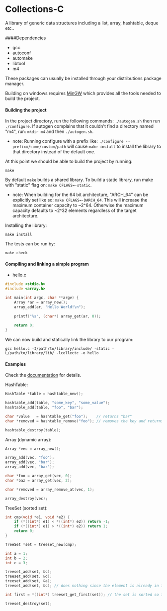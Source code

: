 Collections-C
=============

A library of generic data structures including a list, array, hashtable, deque etc..

####Dependencies
- gcc
- autoconf
- automake
- libtool
- m4

These packages can usually be installed through your distributions package manager.

Building on windows requires [MinGW](http://mingw.org) which provides all the tools needed to build the project.

#### Building the project
In the project directory, run the following commands: `./autogen.sh` then run `./configure`. If autogen complains that it couldn't find a directory named "m4", run: `mkdir m4` and then `./autogen.sh`.

- note: Running configure with a prefix like: `./configure --prefix=/some/custom/path` will cause `make install` to install the library to that directory instead of the default one.

At this point we should be able to build the project by running:
```
make
```
By default `make` builds a shared library. To build a static library, run make with "static" flag on: `make CFLAGS=-static`.  
- note: When building for the 64 bit architecture, "ARCH_64" can be explicitly set like so: `make CFLAGS=-DARCH_64`. This will increase the maximum container capacity to ~2^64. Otherwise the maximum capacity defaults to ~2^32 elements regardless of the target architecture.

Installing the library:
```
make install
```

The tests can be run by:
```
make check
```
#### Compiling and linking a simple program
- hello.c
```c
#include <stdio.h>
#include <array.h>

int main(int argc, char **argv) {
    Array *ar = array_new();
    array_add(ar, "Hello World!\n");
    
    printf("%s", (char*) array_get(ar, 0));
    
    return 0;
}
```
We can now build and statically link the library to our program:
```
gcc hello.c -I/path/to/library/include/ -static -L/path/to/library/lib/ -lcollectc -o hello
```

#### Examples
Check the [documentation](https://srdja.github.io/Collections-C/) for details.

HashTable:
```c
HashTable *table = hashtable_new();

hashtable_add(table, "some_key", "some_value");
hashtable_add(table, "foo", "bar");

char *value   = hashtable_get("foo");    // returns "bar"
char *removed = hashtable_remove("foo"); // removes the key and returns the value

hashtable_destroy(table);
```
Array (dynamic array):
```c
Array *vec = array_new();

array_add(vec, "foo");
array_add(vec, "bar");
array_add(vec, "baz");

char *foo = array_get(vec, 0);
char *baz = array_get(vec, 2);

char *removed = array_remove_at(vec, 1);

array_destroy(vec);
```
TreeSet (sorted set):
```c
int cmp(void *e1, void *e2) {
    if (*((int*) e1) < *((int*) e2)) return -1;
    if (*((int*) e1) > *((int*) e2)) return 1;
    return 0;
}

TreeSet *set = treeset_new(cmp);

int a = 1;
int b = 2;
int c = 3;

treeset_add(set, &c);
treeset_add(set, &d);
treeset_add(set, &a);
treeset_add(set, &c); // does nothing since the element is already in the set

int first = *((int*) treeset_get_first(set)); // the set is sorted so this returns a

treeset_destroy(set);
```
